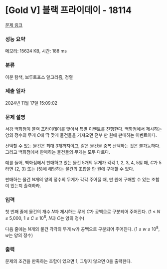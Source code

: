 # [Gold V] 블랙 프라이데이 - 18114 

[문제 링크](https://www.acmicpc.net/problem/18114) 

### 성능 요약

메모리: 15624 KB, 시간: 188 ms

### 분류

이분 탐색, 브루트포스 알고리즘, 정렬

### 제출 일자

2024년 11월 17일 15:09:02

### 문제 설명

<p>서강 백화점이 블랙 프라이데이를 맞아서 특별 이벤트를 진행한다. 백화점에서 제시하는 양의 정수의 무게 <em>C</em>에 딱 맞게 물건들을 가져오면 전부 만 원에 판매하는 이벤트이다.</p>

<p>선택할 수 있는 물건은 최대 3개까지이고, 같은 물건을 중복 선택하는 것은 불가능하다. 그리고 백화점에서 판매하는 물건들의 무게는 모두 다르다.</p>

<p>예를 들어, 백화점에서 판매하고 있는 물건 5개의 무게가 각각 1, 2, 3, 4, 5일 때, <em>C</em>가 5라면 {2, 3} 또는 {5}에 해당하는 물건의 조합을 만 원에 구매할 수 있다.</p>

<p>판매하는 물건 <em>N</em>개의 양의 정수의 무게가 각각 주어질 때, 만 원에 구매할 수 있는 조합이 있는지 출력하라.</p>

### 입력 

 <p>첫 번째 줄에 물건의 개수 <em>N</em>과 제시하는 무게 <em>C</em>가 공백으로 구분되어 주어진다. (1 ≤ <em>N</em> ≤ 5,000, 1 ≤ <em>C</em> ≤ 10<sup>8</sup>, <em>N</em>과 <em>C</em>는 양의 정수)</p>

<p>다음 줄에는 <em>N</em>개의 물건 각각의 무게 <em>w</em>가 공백으로 구분되어 주어진다. (1 ≤ <em>w</em> ≤ 10<sup>8</sup>, <em>w</em>는 양의 정수)</p>

### 출력 

 <p>문제의 조건을 만족하는 조합이 있으면 1, 그렇지 않으면 0을 출력한다.</p>

